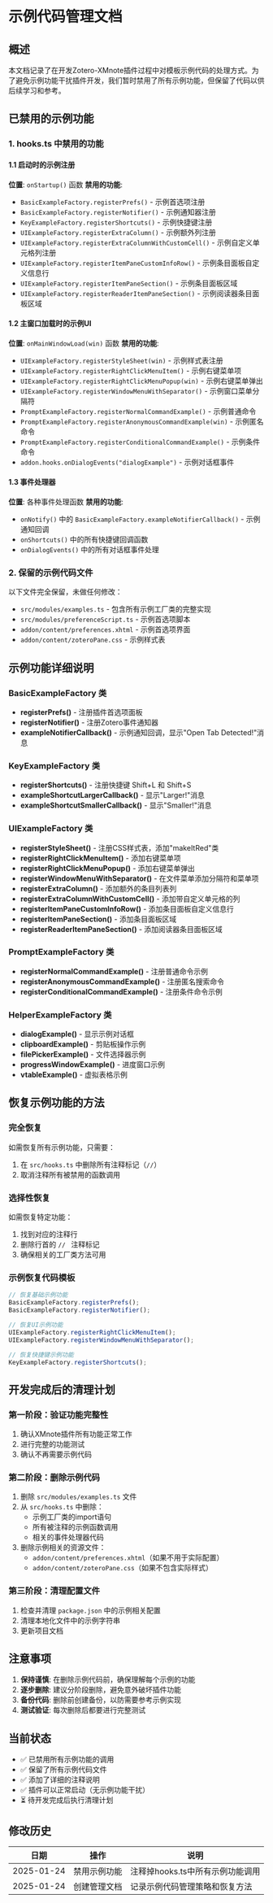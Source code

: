 # 示例代码管理文档

## 概述

本文档记录了在开发Zotero-XMnote插件过程中对模板示例代码的处理方式。为了避免示例功能干扰插件开发，我们暂时禁用了所有示例功能，但保留了代码以供后续学习和参考。

## 已禁用的示例功能

### 1. hooks.ts 中禁用的功能

#### 1.1 启动时的示例注册

**位置**: `onStartup()` 函数
**禁用的功能**:

- `BasicExampleFactory.registerPrefs()` - 示例首选项注册
- `BasicExampleFactory.registerNotifier()` - 示例通知器注册
- `KeyExampleFactory.registerShortcuts()` - 示例快捷键注册
- `UIExampleFactory.registerExtraColumn()` - 示例额外列注册
- `UIExampleFactory.registerExtraColumnWithCustomCell()` - 示例自定义单元格列注册
- `UIExampleFactory.registerItemPaneCustomInfoRow()` - 示例条目面板自定义信息行
- `UIExampleFactory.registerItemPaneSection()` - 示例条目面板区域
- `UIExampleFactory.registerReaderItemPaneSection()` - 示例阅读器条目面板区域

#### 1.2 主窗口加载时的示例UI

**位置**: `onMainWindowLoad(win)` 函数
**禁用的功能**:

- `UIExampleFactory.registerStyleSheet(win)` - 示例样式表注册
- `UIExampleFactory.registerRightClickMenuItem()` - 示例右键菜单项
- `UIExampleFactory.registerRightClickMenuPopup(win)` - 示例右键菜单弹出
- `UIExampleFactory.registerWindowMenuWithSeparator()` - 示例窗口菜单分隔符
- `PromptExampleFactory.registerNormalCommandExample()` - 示例普通命令
- `PromptExampleFactory.registerAnonymousCommandExample(win)` - 示例匿名命令
- `PromptExampleFactory.registerConditionalCommandExample()` - 示例条件命令
- `addon.hooks.onDialogEvents("dialogExample")` - 示例对话框事件

#### 1.3 事件处理器

**位置**: 各种事件处理函数
**禁用的功能**:

- `onNotify()` 中的 `BasicExampleFactory.exampleNotifierCallback()` - 示例通知回调
- `onShortcuts()` 中的所有快捷键回调函数
- `onDialogEvents()` 中的所有对话框事件处理

### 2. 保留的示例代码文件

以下文件完全保留，未做任何修改：

- `src/modules/examples.ts` - 包含所有示例工厂类的完整实现
- `src/modules/preferenceScript.ts` - 示例首选项脚本
- `addon/content/preferences.xhtml` - 示例首选项界面
- `addon/content/zoteroPane.css` - 示例样式表

## 示例功能详细说明

### BasicExampleFactory 类

- **registerPrefs()** - 注册插件首选项面板
- **registerNotifier()** - 注册Zotero事件通知器
- **exampleNotifierCallback()** - 示例通知回调，显示"Open Tab Detected!"消息

### KeyExampleFactory 类

- **registerShortcuts()** - 注册快捷键 Shift+L 和 Shift+S
- **exampleShortcutLargerCallback()** - 显示"Larger!"消息
- **exampleShortcutSmallerCallback()** - 显示"Smaller!"消息

### UIExampleFactory 类

- **registerStyleSheet()** - 注册CSS样式表，添加"makeItRed"类
- **registerRightClickMenuItem()** - 添加右键菜单项
- **registerRightClickMenuPopup()** - 添加右键菜单弹出
- **registerWindowMenuWithSeparator()** - 在文件菜单添加分隔符和菜单项
- **registerExtraColumn()** - 添加额外的条目列表列
- **registerExtraColumnWithCustomCell()** - 添加带自定义单元格的列
- **registerItemPaneCustomInfoRow()** - 添加条目面板自定义信息行
- **registerItemPaneSection()** - 添加条目面板区域
- **registerReaderItemPaneSection()** - 添加阅读器条目面板区域

### PromptExampleFactory 类

- **registerNormalCommandExample()** - 注册普通命令示例
- **registerAnonymousCommandExample()** - 注册匿名搜索命令
- **registerConditionalCommandExample()** - 注册条件命令示例

### HelperExampleFactory 类

- **dialogExample()** - 显示示例对话框
- **clipboardExample()** - 剪贴板操作示例
- **filePickerExample()** - 文件选择器示例
- **progressWindowExample()** - 进度窗口示例
- **vtableExample()** - 虚拟表格示例

## 恢复示例功能的方法

### 完全恢复

如需恢复所有示例功能，只需要：

1. 在 `src/hooks.ts` 中删除所有注释标记（`//`）
2. 取消注释所有被禁用的函数调用

### 选择性恢复

如需恢复特定功能：

1. 找到对应的注释行
2. 删除行首的 `// ` 注释标记
3. 确保相关的工厂类方法可用

### 示例恢复代码模板

```typescript
// 恢复基础示例功能
BasicExampleFactory.registerPrefs();
BasicExampleFactory.registerNotifier();

// 恢复UI示例功能
UIExampleFactory.registerRightClickMenuItem();
UIExampleFactory.registerWindowMenuWithSeparator();

// 恢复快捷键示例功能
KeyExampleFactory.registerShortcuts();
```

## 开发完成后的清理计划

### 第一阶段：验证功能完整性

1. 确认XMnote插件所有功能正常工作
2. 进行完整的功能测试
3. 确认不再需要示例代码

### 第二阶段：删除示例代码

1. 删除 `src/modules/examples.ts` 文件
2. 从 `src/hooks.ts` 中删除：
   - 示例工厂类的import语句
   - 所有被注释的示例函数调用
   - 相关的事件处理器代码
3. 删除示例相关的资源文件：
   - `addon/content/preferences.xhtml`（如果不用于实际配置）
   - `addon/content/zoteroPane.css`（如果不包含实际样式）

### 第三阶段：清理配置文件

1. 检查并清理 `package.json` 中的示例相关配置
2. 清理本地化文件中的示例字符串
3. 更新项目文档

## 注意事项

1. **保持谨慎**: 在删除示例代码前，确保理解每个示例的功能
2. **逐步删除**: 建议分阶段删除，避免意外破坏插件功能
3. **备份代码**: 删除前创建备份，以防需要参考示例实现
4. **测试验证**: 每次删除后都要进行完整测试

## 当前状态

- ✅ 已禁用所有示例功能的调用
- ✅ 保留了所有示例代码文件
- ✅ 添加了详细的注释说明
- ✅ 插件可以正常启动（无示例功能干扰）
- ⏳ 待开发完成后执行清理计划

## 修改历史

| 日期       | 操作         | 说明                             |
| ---------- | ------------ | -------------------------------- |
| 2025-01-24 | 禁用示例功能 | 注释掉hooks.ts中所有示例功能调用 |
| 2025-01-24 | 创建管理文档 | 记录示例代码管理策略和恢复方法   |
